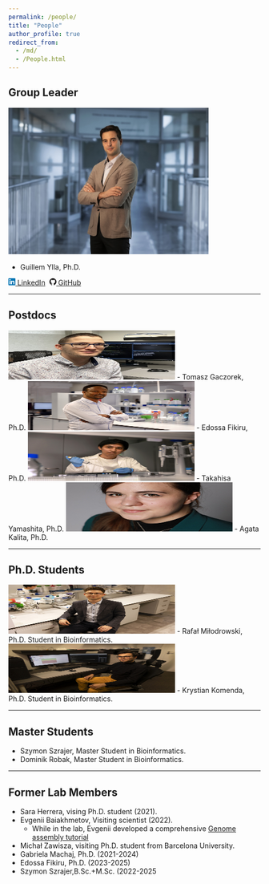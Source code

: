 ```yaml
---
permalink: /people/
title: "People"
author_profile: true
redirect_from: 
  - /md/
  - /People.html
---
```



## Group Leader


<img src="../images/3W5A9340_smal.jpg" alt="Ylla" width="400" height="292"/>

- Guillem Ylla, Ph.D.


[![Linkedin](../images/linkedin.png) LinkedIn](https://www.linkedin.com/in/gylla)&nbsp;
[![GitHub](../images/github.png) GitHub](https://github.com/guillemylla)

---

## Postdocs
<img src="../images/Tomek.jpg" alt="" width="333" height="98"/>
- Tomasz Gaczorek, Ph.D.


<img src="../images/Edossa.jpg" alt="" width="333" height="98"/>
- Edossa Fikiru, Ph.D.

<img src="../images/3W5A9852 small.jpg" alt="" width="333" height="98"/>
- Takahisa Yamashita, Ph.D.

<img src="../images/AgataKalita.jpg" alt="" width="333" height="98"/>
- Agata Kalita, Ph.D.


---

## Ph.D. Students


<img src="../images/3W5A9729 small.jpg" alt="" width="333" height="98"/>
- Rafał Miłodrowski, Ph.D. Student in Bioinformatics.

<img src="../images/3W5A9661 small.jpg" alt="" width="333" height="98"/>
- Krystian Komenda, Ph.D. Student in Bioinformatics.


---

## Master Students

- Szymon Szrajer, Master Student in Bioinformatics.
- Dominik Robak, Master Student in Bioinformatics.



---


## Former Lab Members

- Sara Herrera, vising Ph.D. student (2021).
- Evgenii Baiakhmetov,  Visiting scientist (2022).
  * While in the lab, Evgenii developed a comprehensive [Genome assembly tutorial ]( https://niwdoog.github.io/Genome_Assembly_Long_Reads_Hi-C/)
- Michał Zawisza, visiting Ph.D. student from Barcelona University.
- Gabriela Machaj, Ph.D. (2021-2024)
- Edossa Fikiru, Ph.D. (2023-2025)
- Szymon Szrajer,B.Sc.+M.Sc. (2022-2025

